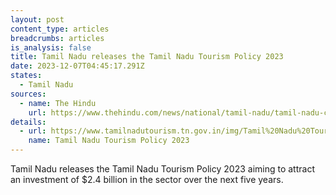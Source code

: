 ```yaml
---
layout: post
content_type: articles
breadcrumbs: articles
is_analysis: false
title: Tamil Nadu releases the Tamil Nadu Tourism Policy 2023
date: 2023-12-07T04:45:17.291Z
states:
  - Tamil Nadu
sources:
  - name: The Hindu
    url: https://www.thehindu.com/news/national/tamil-nadu/tamil-nadu-cm-stalin-releases-tourism-policy-2023/article67348227.ece
details:
  - url: https://www.tamilnadutourism.tn.gov.in/img/Tamil%20Nadu%20Tourism%20Policy%202023.pdf
    name: Tamil Nadu Tourism Policy 2023
---
```

Tamil Nadu releases the Tamil Nadu Tourism Policy 2023 aiming to attract an investment of $2.4 billion in the sector over the next five years.
